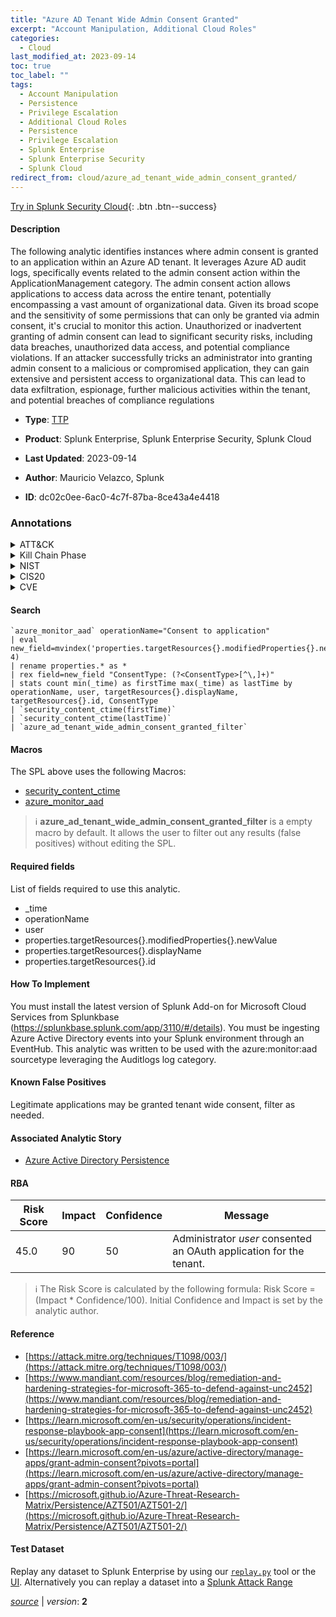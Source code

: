 ```yaml
---
title: "Azure AD Tenant Wide Admin Consent Granted"
excerpt: "Account Manipulation, Additional Cloud Roles"
categories:
  - Cloud
last_modified_at: 2023-09-14
toc: true
toc_label: ""
tags:
  - Account Manipulation
  - Persistence
  - Privilege Escalation
  - Additional Cloud Roles
  - Persistence
  - Privilege Escalation
  - Splunk Enterprise
  - Splunk Enterprise Security
  - Splunk Cloud
redirect_from: cloud/azure_ad_tenant_wide_admin_consent_granted/
---
```




[Try in Splunk Security Cloud](https://www.splunk.com/en_us/cyber-security.html){: .btn .btn--success}

#### Description

The following analytic identifies instances where admin consent is granted to an application within an Azure AD tenant. It leverages Azure AD audit logs, specifically events related to the admin consent action within the ApplicationManagement category. The admin consent action allows applications to access data across the entire tenant, potentially encompassing a vast amount of organizational data. Given its broad scope and the sensitivity of some permissions that can only be granted via admin consent, it&#39;s crucial to monitor this action. Unauthorized or inadvertent granting of admin consent can lead to significant security risks, including data breaches, unauthorized data access, and potential compliance violations. If an attacker successfully tricks an administrator into granting admin consent to a malicious or compromised application, they can gain extensive and persistent access to organizational data. This can lead to data exfiltration, espionage, further malicious activities within the tenant, and potential breaches of compliance regulations

- **Type**: [TTP](https://github.com/splunk/security_content/wiki/Detection-Analytic-Types)
- **Product**: Splunk Enterprise, Splunk Enterprise Security, Splunk Cloud

- **Last Updated**: 2023-09-14
- **Author**: Mauricio Velazco, Splunk
- **ID**: dc02c0ee-6ac0-4c7f-87ba-8ce43a4e4418

### Annotations
<details>
  <summary>ATT&CK</summary>

<div markdown="1">

#### [ATT&CK](https://attack.mitre.org/)

| ID          | Technique   | Tactic         |
| ----------- | ----------- |--------------- |
| [T1098](https://attack.mitre.org/techniques/T1098/) | Account Manipulation | Persistence, Privilege Escalation |

| [T1098.003](https://attack.mitre.org/techniques/T1098/003/) | Additional Cloud Roles | Persistence, Privilege Escalation |

</div>
</details>


<details>
  <summary>Kill Chain Phase</summary>

<div markdown="1">

* Installation
* Exploitation


</div>
</details>


<details>
  <summary>NIST</summary>

<div markdown="1">

* DE.CM



</div>
</details>

<details>
  <summary>CIS20</summary>

<div markdown="1">

* CIS 10



</div>
</details>

<details>
  <summary>CVE</summary>

<div markdown="1">


</div>
</details>


#### Search

```
`azure_monitor_aad` operationName="Consent to application" 
| eval new_field=mvindex('properties.targetResources{}.modifiedProperties{}.newValue', 4) 
| rename properties.* as *  
| rex field=new_field "ConsentType: (?<ConsentType>[^\,]+)" 
| stats count min(_time) as firstTime max(_time) as lastTime by operationName, user, targetResources{}.displayName, targetResources{}.id, ConsentType 
| `security_content_ctime(firstTime)`  
| `security_content_ctime(lastTime)` 
| `azure_ad_tenant_wide_admin_consent_granted_filter`
```

#### Macros
The SPL above uses the following Macros:
* [security_content_ctime](https://github.com/splunk/security_content/blob/develop/macros/security_content_ctime.yml)
* [azure_monitor_aad](https://github.com/splunk/security_content/blob/develop/macros/azure_monitor_aad.yml)

> :information_source:
> **azure_ad_tenant_wide_admin_consent_granted_filter** is a empty macro by default. It allows the user to filter out any results (false positives) without editing the SPL.



#### Required fields
List of fields required to use this analytic.
* _time
* operationName
* user
* properties.targetResources{}.modifiedProperties{}.newValue
* properties.targetResources{}.displayName
* properties.targetResources{}.id



#### How To Implement
You must install the latest version of Splunk Add-on for Microsoft Cloud Services from Splunkbase (https://splunkbase.splunk.com/app/3110/#/details). You must be ingesting Azure Active Directory events into your Splunk environment through an EventHub. This analytic was written to be used with the azure:monitor:aad sourcetype leveraging the Auditlogs log category.
#### Known False Positives
Legitimate applications may be granted tenant wide consent, filter as needed.

#### Associated Analytic Story
* [Azure Active Directory Persistence](/stories/azure_active_directory_persistence)




#### RBA

| Risk Score  | Impact      | Confidence   | Message      |
| ----------- | ----------- |--------------|--------------|
| 45.0 | 90 | 50 | Administrator $user$ consented an OAuth application for the tenant. |


> :information_source:
> The Risk Score is calculated by the following formula: Risk Score = (Impact * Confidence/100). Initial Confidence and Impact is set by the analytic author.


#### Reference

* [https://attack.mitre.org/techniques/T1098/003/](https://attack.mitre.org/techniques/T1098/003/)
* [https://www.mandiant.com/resources/blog/remediation-and-hardening-strategies-for-microsoft-365-to-defend-against-unc2452](https://www.mandiant.com/resources/blog/remediation-and-hardening-strategies-for-microsoft-365-to-defend-against-unc2452)
* [https://learn.microsoft.com/en-us/security/operations/incident-response-playbook-app-consent](https://learn.microsoft.com/en-us/security/operations/incident-response-playbook-app-consent)
* [https://learn.microsoft.com/en-us/azure/active-directory/manage-apps/grant-admin-consent?pivots=portal](https://learn.microsoft.com/en-us/azure/active-directory/manage-apps/grant-admin-consent?pivots=portal)
* [https://microsoft.github.io/Azure-Threat-Research-Matrix/Persistence/AZT501/AZT501-2/](https://microsoft.github.io/Azure-Threat-Research-Matrix/Persistence/AZT501/AZT501-2/)



#### Test Dataset
Replay any dataset to Splunk Enterprise by using our [`replay.py`](https://github.com/splunk/attack_data#using-replaypy) tool or the [UI](https://github.com/splunk/attack_data#using-ui).
Alternatively you can replay a dataset into a [Splunk Attack Range](https://github.com/splunk/attack_range#replay-dumps-into-attack-range-splunk-server)




[*source*](https://github.com/splunk/security_content/tree/develop/detections/cloud/azure_ad_tenant_wide_admin_consent_granted.yml) \| *version*: **2**